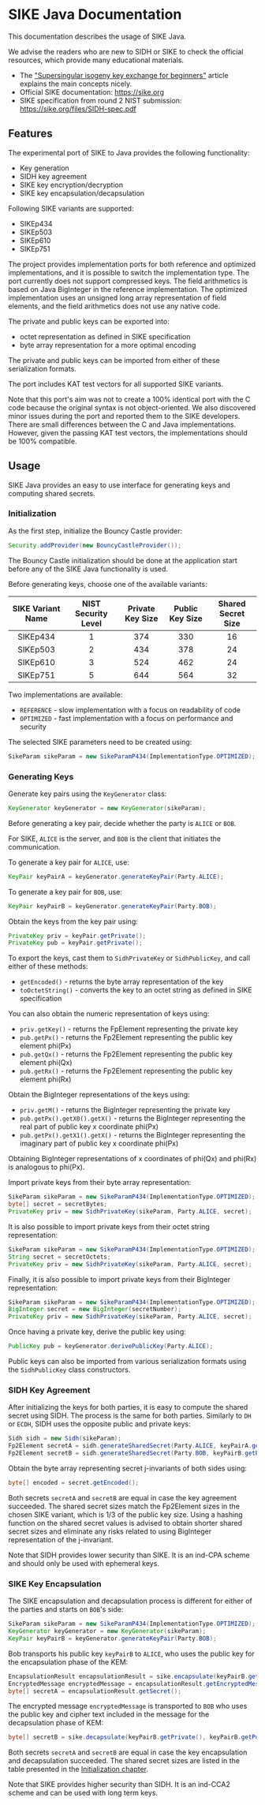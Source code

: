 # SIKE Java Documentation

This documentation describes the usage of SIKE Java.

We advise the readers who are new to SIDH or SIKE to check the official resources, which provide many educational materials.

- The ["Supersingular isogeny key exchange for beginners"](https://eprint.iacr.org/2019/1321.pdf) article explains the main concepts nicely.
- Official SIKE documentation: https://sike.org
- SIKE specification from round 2 NIST submission: https://sike.org/files/SIDH-spec.pdf

## Features

The experimental port of SIKE to Java provides the following functionality:

- Key generation
- SIDH key agreement
- SIKE key encryption/decryption
- SIKE key encapsulation/decapsulation

Following SIKE variants are supported:

- SIKEp434
- SIKEp503
- SIKEp610
- SIKEp751

The project provides implementation ports for both reference and optimized implementations, and it is possible to switch the implementation type. The port currently does not support compressed keys. The field arithmetics is based on Java BigInteger in the reference implementation. The optimized implementation uses an unsigned long array representation of field elements, and the field arithmetics does not use any native code.

The private and public keys can be exported into:

- octet representation as defined in SIKE specification
- byte array representation for a more optimal encoding

The private and public keys can be imported from either of these serialization formats.

The port includes KAT test vectors for all supported SIKE variants.

Note that this port's aim was not to create a 100% identical port with the C code because the original syntax is not object-oriented. We also discovered minor issues during the port and reported them to the SIKE developers. There are small differences between the C and Java implementations. However, given the passing KAT test vectors, the
implementations should be 100% compatible.

## Usage

SIKE Java provides an easy to use interface for generating keys and computing shared secrets.

### Initialization

As the first step, initialize the Bouncy Castle provider:

```java
Security.addProvider(new BouncyCastleProvider());
```

The Bouncy Castle initialization should be done at the application start before any of the SIKE Java functionality is used.

Before generating keys, choose one of the available variants:

| SIKE Variant Name | NIST Security Level | Private Key Size | Public Key Size | Shared Secret Size |
| :---------------: | :-----------------: | :--------------: | :-------------: | :----------------: | 
| SIKEp434 | 1 | 374 | 330 | 16 |
| SIKEp503 | 2 | 434 | 378 | 24 |
| SIKEp610 | 3 | 524 | 462 | 24 |
| SIKEp751 | 5 | 644 | 564 | 32 |

Two implementations are available:

 - `REFERENCE` - slow implementation with a focus on readability of code 
 - `OPTIMIZED` - fast implementation with a focus on performance and security

The selected SIKE parameters need to be created using: 

```java 
SikeParam sikeParam = new SikeParamP434(ImplementationType.OPTIMIZED);
```

### Generating Keys

Generate key pairs using the `KeyGenerator` class: 
 
```java
KeyGenerator keyGenerator = new KeyGenerator(sikeParam);
```

Before generating a key pair, decide whether the party is `ALICE` or `BOB`. 

For SIKE, `ALICE` is the server, and `BOB` is the client that initiates the communication.

To generate a key pair for `ALICE`, use:

```java
KeyPair keyPairA = keyGenerator.generateKeyPair(Party.ALICE);
``` 

To generate a key pair for `BOB`, use:

```java
KeyPair keyPairB = keyGenerator.generateKeyPair(Party.BOB);
``` 

Obtain the keys from the key pair using:

```java
PrivateKey priv = keyPair.getPrivate();
PrivateKey pub = keyPair.getPrivate();
```

To export the keys, cast them to `SidhPrivateKey` or `SidhPublicKey`, and call either of these methods:

- `getEncoded()` - returns the byte array representation of the key
- `toOctetString()` - converts the key to an octet string as defined in SIKE specification

You can also obtain the numeric representation of keys using:

- `priv.getKey()` - returns the FpElement representing the private key
- `pub.getPx()` - returns the Fp2Element representing the public key element phi(Px)
- `pub.getQx()` - returns the Fp2Element representing the public key element phi(Qx)
- `pub.getRx()` - returns the Fp2Element representing the public key element phi(Rx)

Obtain the BigInteger representations of the keys using:

- `priv.getM()` - returns the BigInteger representing the private key
- `pub.getPx().getX0().getX()` - returns the BigInteger representing the real part of public key x coordinate phi(Px)
- `pub.getPx().getX1().getX()` - returns the BigInteger representing the imaginary part of public key x coordinate phi(Px)

Obtaining BigInteger representations of x coordinates of phi(Qx) and phi(Rx) is analogous to phi(Px).

Import private keys from their byte array representation:

```java
SikeParam sikeParam = new SikeParamP434(ImplementationType.OPTIMIZED);
byte[] secret = secretBytes;
PrivateKey priv = new SidhPrivateKey(sikeParam, Party.ALICE, secret);
```

It is also possible to import private keys from their octet string representation:

```java
SikeParam sikeParam = new SikeParamP434(ImplementationType.OPTIMIZED);
String secret = secretOctets;
PrivateKey priv = new SidhPrivateKey(sikeParam, Party.ALICE, secret);
```

Finally, it is also possible to import private keys from their BigInteger representation:

```java
SikeParam sikeParam = new SikeParamP434(ImplementationType.OPTIMIZED);
BigInteger secret = new BigInteger(secretNumber);
PrivateKey priv = new SidhPrivateKey(sikeParam, Party.ALICE, secret);
```

Once having a private key, derive the public key using:

```java
PublicKey pub = keyGenerator.derivePublicKey(Party.ALICE);
```

Public keys can also be imported from various serialization formats using the `SidhPublicKey` class constructors.

### SIDH Key Agreement

After initializing the keys for both parties, it is easy to compute the shared secret using SIDH. The process is the same for both parties. Similarly to `DH` or `ECDH`, SIDH uses the opposite public and private keys:

```java
Sidh sidh = new Sidh(sikeParam);
Fp2Element secretA = sidh.generateSharedSecret(Party.ALICE, keyPairA.getPrivate(), keyPairB.getPublic());
Fp2Element secretB = sidh.generateSharedSecret(Party.BOB, keyPairB.getPrivate(), keyPairA.getPublic());
```

Obtain the byte array representing secret j-invariants of both sides using:

```java
byte[] encoded = secret.getEncoded();
```

Both secrets `secretA` and `secretB` are equal in case the key agreement succeeded. The shared secret sizes match the Fp2Element sizes in the chosen SIKE variant, which is 1/3 of the public key size. Using a hashing function on the shared secret values is advised to obtain shorter shared secret sizes and eliminate any risks related to using BigInteger representation of the j-invariant.

Note that SIDH provides lower security than SIKE. It is an ind-CPA scheme and should only be used with ephemeral keys.

### SIKE Key Encapsulation

The SIKE encapsulation and decapsulation process is different for either of the parties and starts on `BOB`'s side:

```java
SikeParam sikeParam = new SikeParamP434(ImplementationType.OPTIMIZED);
KeyGenerator keyGenerator = new KeyGenerator(sikeParam);
KeyPair keyPairB = keyGenerator.generateKeyPair(Party.BOB);
```

Bob transports his public key `keyPairB` to `ALICE`, who uses the public key for the encapsulation phase of the KEM:

```java
EncapsulationResult encapsulationResult = sike.encapsulate(keyPairB.getPublic());
EncryptedMessage encryptedMessage = encapsulationResult.getEncryptedMessage();
byte[] secretA = encapsulationResult.getSecret();
```

The encrypted message `encryptedMessage` is transported to `BOB` who uses the public key and cipher text included in the message for the decapsulation phase of KEM:

```java
byte[] secretB = sike.decapsulate(keyPairB.getPrivate(), keyPairB.getPublic(), encryptedMessage);
```

Both secrets `secretA` and `secretB` are equal in case the key encapsulation and decapsulation succeeded. The shared secret sizes are listed in the table presented in the [Initialization chapter](./Readme.md#Initialization).

Note that SIKE provides higher security than SIDH. It is an ind-CCA2 scheme and can be used with long term keys.
